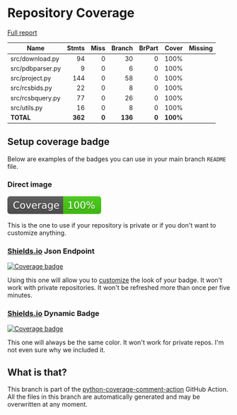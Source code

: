 # Repository Coverage

[Full report](https://htmlpreview.github.io/?https://github.com/iacopy/RCSB-Sync/blob/python-coverage-comment-action-data/htmlcov/index.html)

| Name             |    Stmts |     Miss |   Branch |   BrPart |    Cover |   Missing |
|----------------- | -------: | -------: | -------: | -------: | -------: | --------: |
| src/download.py  |       94 |        0 |       30 |        0 |     100% |           |
| src/pdbparser.py |        9 |        0 |        6 |        0 |     100% |           |
| src/project.py   |      144 |        0 |       58 |        0 |     100% |           |
| src/rcsbids.py   |       22 |        0 |        8 |        0 |     100% |           |
| src/rcsbquery.py |       77 |        0 |       26 |        0 |     100% |           |
| src/utils.py     |       16 |        0 |        8 |        0 |     100% |           |
|        **TOTAL** |  **362** |    **0** |  **136** |    **0** | **100%** |           |


## Setup coverage badge

Below are examples of the badges you can use in your main branch `README` file.

### Direct image

[![Coverage badge](https://raw.githubusercontent.com/iacopy/RCSB-Sync/python-coverage-comment-action-data/badge.svg)](https://htmlpreview.github.io/?https://github.com/iacopy/RCSB-Sync/blob/python-coverage-comment-action-data/htmlcov/index.html)

This is the one to use if your repository is private or if you don't want to customize anything.

### [Shields.io](https://shields.io) Json Endpoint

[![Coverage badge](https://img.shields.io/endpoint?url=https://raw.githubusercontent.com/iacopy/RCSB-Sync/python-coverage-comment-action-data/endpoint.json)](https://htmlpreview.github.io/?https://github.com/iacopy/RCSB-Sync/blob/python-coverage-comment-action-data/htmlcov/index.html)

Using this one will allow you to [customize](https://shields.io/endpoint) the look of your badge.
It won't work with private repositories. It won't be refreshed more than once per five minutes.

### [Shields.io](https://shields.io) Dynamic Badge

[![Coverage badge](https://img.shields.io/badge/dynamic/json?color=brightgreen&label=coverage&query=%24.message&url=https%3A%2F%2Fraw.githubusercontent.com%2Fiacopy%2FRCSB-Sync%2Fpython-coverage-comment-action-data%2Fendpoint.json)](https://htmlpreview.github.io/?https://github.com/iacopy/RCSB-Sync/blob/python-coverage-comment-action-data/htmlcov/index.html)

This one will always be the same color. It won't work for private repos. I'm not even sure why we included it.

## What is that?

This branch is part of the
[python-coverage-comment-action](https://github.com/marketplace/actions/python-coverage-comment)
GitHub Action. All the files in this branch are automatically generated and may be
overwritten at any moment.